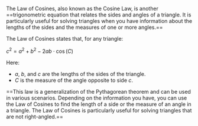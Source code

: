The Law of Cosines, also known as the Cosine Law, is another ==trigonometric equation that relates the sides and angles of a triangle. It is particularly useful for solving triangles when you have information about the lengths of the sides and the measures of one or more angles.== 

The Law of Cosines states that, for any triangle:

$c^2 = a^2 + b^2 - 2ab \cdot \cos(C)$

Here:
- $a$, $b$, and $c$ are the lengths of the sides of the triangle.
- $C$ is the measure of the angle opposite to side $c$.

==This law is a generalization of the Pythagorean theorem and can be used in various scenarios. Depending on the information you have, you can use the Law of Cosines to find the length of a side or the measure of an angle in a triangle. The Law of Cosines is particularly useful for solving triangles that are not right-angled.==